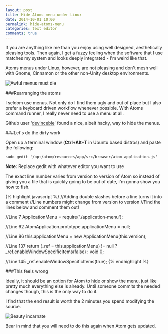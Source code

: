 ```yaml
---
layout: post
title: Hide Atoms menu under Linux
date: 2014-10-01 10:00
permalink: hide-atoms-menu
categories: text editor
comments: true
---
```


If you are anything like me than you enjoy using well designed, aesthetically pleasing tools. Then again, I get a fuzzy feeling when the software that I use matches my system and looks deeply integrated - I'm weird like that.

Atoms menus under Linux, however, are not pleasing and don't mesh well with Gnome, Cinnamon or the other non-Unity desktop environments.

![Awful menus must die]({{site.baseurl}}/assets/atom_with_menu.png)


###Rearranging the atoms

I seldom use menus. Not only do I find them ugly and out of place but I also prefer a keyboard driven workflow whenever possible. With Atoms command runner, I really never need to use a menu at all.


Github user '[devinceble](https://gist.github.com/devinceble/a0f3598cecf30cc6ab21)' found a nice, albeit hacky, way to hide the menus.

###Let's do the dirty work

Open up a terminal window (**Ctrl+Alt+T** in Ubuntu based distros) and paste the following:

    sudo gedit '/opt/atom/resources/app/src/browser/atom-application.js'

**Note:** Replace gedit with whatever editor you want to use

The exact line number varies from version to version of Atom so instead of giving you a file that is quickly going to be out of date, I'm gonna show you how to fish.

{% highlight javascript %}
//Adding double slashes before a line turns it into a comment
//Line numbers might change from version to version
//Find the lines below and comment them out!

//Line 7
ApplicationMenu = require('./application-menu');

//Line 62
AtomApplication.prototype.applicationMenu = null;

//Line 86
this.applicationMenu = new ApplicationMenu(this.version);

//Line 137
return (_ref = this.applicationMenu) != null ? _ref.enableWindowSpecificItems(false) : void 0;

//Line 145
_ref.enableWindowSpecificItems(true);
{% endhighlight %}

###This feels wrong

Ideally, it should be an option for Atom to hide or show the menu, just like pretty much everything else is already. Until someone commits the needed changes though, this is the only way to do it.

I find that the end result is worth the 2 minutes you spend modifying the source.

![Beauty incarnate]({{site.baseurl}}/assets/atom_without_menu.png)

Bear in mind that you will need to do this again when Atom gets updated.
